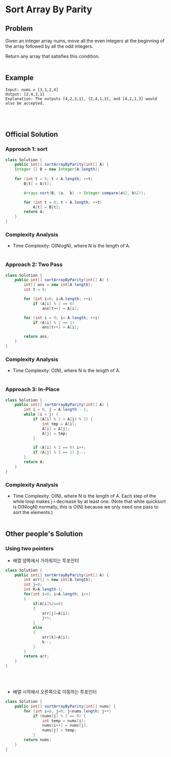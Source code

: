 # Sort Array By Parity

## Problem
Given an integer array nums, move all the even integers at the beginning of the array followed by all the odd integers.

Return any array that satisfies this condition.
<br><br>

## Example
```
Input: nums = [3,1,2,4]
Output: [2,4,3,1]
Explanation: The outputs [4,2,3,1], [2,4,1,3], and [4,2,1,3] would also be accepted.
```
<br><br>
## Official Solution
### Approach 1: sort
```java
class Solution {
    public int[] sortArrayByParity(int[] A) {
	Integer [] B = new Integer[A.length];
			
    for (int t = 0; t < A.length; ++t)
		B[t] = A[t];

		Arrays.sort(B, (a,  b) -> Integer.compare(a%2, b%2));

		for (int t = 0; t < A.length; ++t)
		    A[t] = B[t];
		return A;
	}
}
```

### Complexity Analysis

- Time Complexity: O(NlogN), where N is the length of A.
<br><br>
### Approach 2: Two Pass

```java
class Solution {
	public int[] sortArrayByParity(int[] A) {
	    int[] ans = new int[A.length];
		int t = 0;

		for (int i=0; i<A.length; ++i)
			if (A[i] % 2 == 0)
				ans[t++] = A[i];

	    for (int i = 0; i< A.length; ++i)
			if (A[i] % 2 == 1)
				ans[t++] = A[i];

		return ans;
	}
}
```
### Complexity Analysis

- Time Complexity: O(N), where N is the length of A.
<br><br>
### Approach 3: In-Place

```java
class Solution {
	public int[] sortArrayByParity(int[] A) {
	    int i = 0, j = A.length - 1;
		while (i < j) {
			if (A[i] % 2 > A[j] % 2) {
				int tmp = A[i];
				A[i] = A[j];
				A[j] = tmp;
			}

			if (A[i] % 2 == 0) i++;
			if (A[j] % 2 == 1) j--;
		}
		return A;
	}
}
```
### Complexity Analysis

- Time Complexity: O(N), where N is the length of A. Each step of the while loop makes j-i decrease by at least one. (Note that while quicksort is O(NlogN) normally, this is O(N) because we only need one pass to sort the elements.)
<br><br>

## Other people's Solution
### Using two pointers
* 배열 양쪽에서 가까워지는 투포인터
```java
class Solution {
	public int[] sortArrayByParity(int[] A) {
	    int arr[] = new int[A.length];
		int j=0;
		int K=A.length-1;
		for(int i=0; i<A.length; i++) 
		{
		    if(A[i]%2==0)
			{
				arr[j]=A[i];
				j++;
			}
			else
			{
				arr[k]=A[i];
				k--;
			}
		}
		return arr;
	}
}
```
<br><br>
- 배열 시작에서 오른쪽으로 이동하는 투포인터
```java
class Solution {
	public int[] sortArrayByParity(int[] nums) {
	    for (int i=0, j=0; j<nums.length; j++) 
			if (nums[j] % 2 == 0) {
				int temp = nums[i];
				nums[i++] = nums[j];
				nums[j] = temp;
			}
		return nums;
	}
}
```